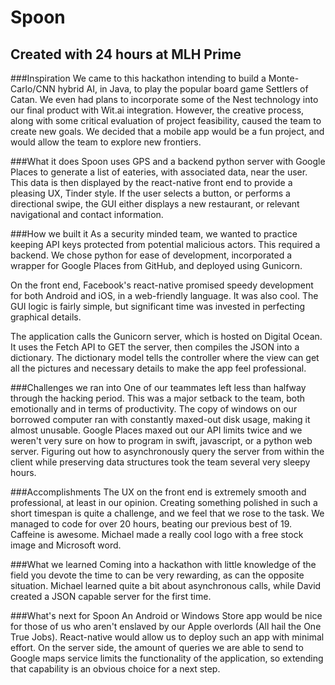 # Spoon

## Created with 24 hours at MLH Prime

###Inspiration
We came to this hackathon intending to build a Monte-Carlo/CNN hybrid AI, in Java, to play the popular board game Settlers of Catan. We even had plans to incorporate some of the Nest technology into our final product with Wit.ai integration. However, the creative process, along with some critical evaluation of project feasibility, caused the team to create new goals. We decided that a mobile app would be a fun project, and would allow the team to explore new frontiers.

###What it does
Spoon uses GPS and a backend python server with Google Places to generate a list of eateries, with associated data, near the user. This data is then displayed by the react-native front end to provide a pleasing UX, Tinder style. If the user selects a button, or performs a directional swipe, the GUI either displays a new restaurant, or relevant navigational and contact information.

###How we built it
As a security minded team, we wanted to practice keeping API keys protected from potential malicious actors. This required a backend. We chose python for ease of development, incorporated a wrapper for Google Places from GitHub, and deployed using Gunicorn.

On the front end, Facebook's react-native promised speedy development for both Android and iOS, in a web-friendly language. It was also cool. The GUI logic is fairly simple, but significant time was invested in perfecting graphical details.

The application calls the Gunicorn server, which is hosted on Digital Ocean. It uses the Fetch API to GET the server, then compiles the JSON into a dictionary. The dictionary model tells the controller where the view can get all the pictures and necessary details to make the app feel professional.

###Challenges we ran into
One of our teammates left less than halfway through the hacking period. This was a major setback to the team, both emotionally and in terms of productivity. The copy of windows on our borrowed computer ran with constantly maxed-out disk usage, making it almost unusable. Google Places maxed out our API limits twice and we weren't very sure on how to program in swift, javascript, or a python web server. Figuring out how to asynchronously query the server from within the client while preserving data structures took the team several very sleepy hours.

###Accomplishments
The UX on the front end is extremely smooth and professional, at least in our opinion. Creating something polished in such a short timespan is quite a challenge, and we feel that we rose to the task. We managed to code for over 20 hours, beating our previous best of 19. Caffeine is awesome. Michael made a really cool logo with a free stock image and Microsoft word.

###What we learned
Coming into a hackathon with little knowledge of the field you devote the time to can be very rewarding, as can the opposite situation. Michael learned quite a bit about asynchronous calls, while David created a JSON capable server for the first time.

###What's next for Spoon
An Android or Windows Store app would be nice for those of us who aren't enslaved by our Apple overlords (All hail the One True Jobs). React-native would allow us to deploy such an app with minimal effort. On the server side, the amount of queries we are able to send to Google maps service limits the functionality of the application, so extending that capability is an obvious choice for a next step.
